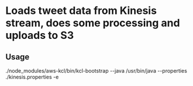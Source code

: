 # Loads tweet data from Kinesis stream, does some processing and uploads to S3

## Usage

./node_modules/aws-kcl/bin/kcl-bootstrap --java /usr/bin/java --properties ./kinesis.properties -e
